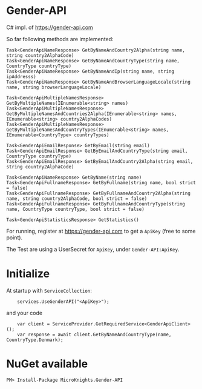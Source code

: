 # Gender-API
C# impl. of https://gender-api.com

So far following methods are implemented:

```
Task<GenderApiNameResponse> GetByNameAndCountry2Alpha(string name, string country2AlphaCode)
Task<GenderApiNameResponse> GetByNameAndCountryType(string name, CountryType countryType)
Task<GenderApiNameResponse> GetByNameAndIp(string name, string ipAddresss)
Task<GenderApiNameResponse> GetByNameAndBrowserLanguageLocale(string name, string browserLanguageLocale)

Task<GenderApiMultipleNamesResponse> GetByMultipleNames(IEnumerable<string> names)
Task<GenderApiMultipleNamesResponse> GetByMultipleNamesAndCountries2Alpha(IEnumerable<string> names, IEnumerable<string> country2AlphaCodes)
Task<GenderApiMultipleNamesResponse> GetByMultipleNamesAndCountryTypes(IEnumerable<string> names, IEnumerable<CountryType> countryTypes)

Task<GenderApiEmailResponse> GetByEmail(string email)
Task<GenderApiEmailResponse> GetByEmailAndCountryType(string email, CountryType countryType)
Task<GenderApiEmailResponse> GetByEmailAndCountry2Alpha(string email, string country2AlphaCode)

Task<GenderApiNameResponse> GetByName(string name)
Task<GenderApiFullnameResponse> GetByFullname(string name, bool strict = false)
Task<GenderApiFullnameResponse> GetByFullnameAndCountry2Alpha(string name, string country2AlphaCode, bool strict = false)
Task<GenderApiFullnameResponse> GetByFullnameAndCountryType(string name, CountryType countryType, bool strict = false)

Task<GenderApiStatisticsResponse> GetStatistics()
```

For running, register at https://gender-api.com to get a `ApiKey` (free to some point).

The Test are using a UserSecret for `ApiKey`, under `Gender-API:ApiKey`.

# Initialize
At startup with `ServiceCollection`:
```
    services.UseGenderAPI("<ApiKey>");
```

and your code

```
    var client = ServiceProvider.GetRequiredService<GenderApiClient>();
    var response = await client.GetByNameAndCountryType(name, CountryType.Denmark);
```

# NuGet available
```
PM> Install-Package MicroKnights.Gender-API
```
